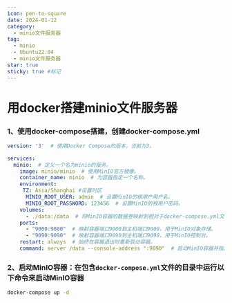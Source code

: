 ```yaml
---
icon: pen-to-square
date: 2024-01-12
category:
  - minio文件服务器
tag:
  - minio
  - Ubuntu22.04
  - minio文件服务器
star: true
sticky: true #标记
---
```


# 用docker搭建minio文件服务器

### 1、使用docker-compose搭建，创建docker-compose.yml

```yaml
version: '3'  # 使用Docker Compose的版本，当前为3。

services:
  minio:  # 定义一个名为minio的服务。
    image: minio/minio  # 使用MinIO官方镜像。
    container_name: minio  # 为容器指定一个名称。
    environment:
     TZ: Asia/Shanghai #设置时区
      MINIO_ROOT_USER: admin  # 设置MinIO的根用户用户名。
      MINIO_ROOT_PASSWORD: 123456  # 设置MinIO的根用户密码。
    volumes:
      - ./data:/data  # 将MinIO容器的数据卷映射到相对于docker-compose.yml文件的./data目录。
    ports:
      - "9000:9000"  # 映射容器端口9000到主机端口9000，用于MinIO对象存储。
      - "9090:9090"  # 映射容器端口9090到主机端口9090，用于MinIO控制台。
    restart: always  # 始终在容器退出时重新启动容器。
    command: server /data --console-address ":9090"  # 启动MinIO容器并指定数据目录和控制台端口。
```
### 2、启动MinIO容器：在包含`docker-compose.yml`文件的目录中运行以下命令来启动MinIO容器
```bash
docker-compose up -d
```